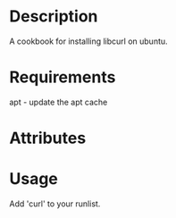 Description
===========

A cookbook for installing libcurl on ubuntu.

Requirements
============

apt - update the apt cache

Attributes
==========

Usage
=====

Add 'curl' to your runlist.
